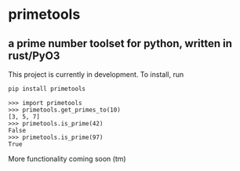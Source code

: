 # primetools
## a prime number toolset for python, written in rust/PyO3
This project is currently in development.
To install, run
```bash
pip install primetools
```
```pycon
>>> import primetools
>>> primetools.get_primes_to(10)
[3, 5, 7]
>>> primetools.is_prime(42)
False
>>> primetools.is_prime(97)
True
```
More functionality coming soon (tm)


